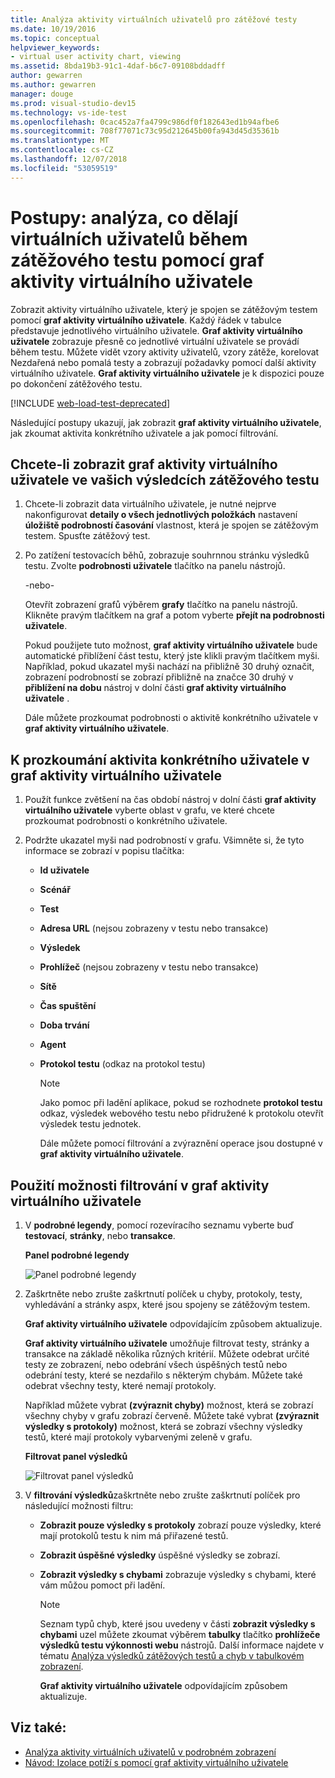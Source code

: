 ```yaml
---
title: Analýza aktivity virtuálních uživatelů pro zátěžové testy
ms.date: 10/19/2016
ms.topic: conceptual
helpviewer_keywords:
- virtual user activity chart, viewing
ms.assetid: 8bda19b3-91c1-4daf-b6c7-09108bddadff
author: gewarren
ms.author: gewarren
manager: douge
ms.prod: visual-studio-dev15
ms.technology: vs-ide-test
ms.openlocfilehash: 0cac452a7fa4799c986df0f182643ed1b94afbe6
ms.sourcegitcommit: 708f77071c73c95d212645b00fa943d45d35361b
ms.translationtype: MT
ms.contentlocale: cs-CZ
ms.lasthandoff: 12/07/2018
ms.locfileid: "53059519"
---
```

# <a name="how-to-analyze-what-virtual-users-are-doing-during-a-load-test-using-the-virtual-user-activity-chart"></a>Postupy: analýza, co dělají virtuálních uživatelů během zátěžového testu pomocí graf aktivity virtuálního uživatele

Zobrazit aktivity virtuálního uživatele, který je spojen se zátěžovým testem pomocí **graf aktivity virtuálního uživatele**. Každý řádek v tabulce představuje jednotlivého virtuálního uživatele. **Graf aktivity virtuálního uživatele** zobrazuje přesně co jednotlivé virtuální uživatele se provádí během testu. Můžete vidět vzory aktivity uživatelů, vzory zátěže, korelovat Nezdařená nebo pomalá testy a zobrazují požadavky pomocí další aktivity virtuálního uživatele. **Graf aktivity virtuálního uživatele** je k dispozici pouze po dokončení zátěžového testu.

[!INCLUDE [web-load-test-deprecated](includes/web-load-test-deprecated.md)]

Následující postupy ukazují, jak zobrazit **graf aktivity virtuálního uživatele**, jak zkoumat aktivita konkrétního uživatele a jak pomocí filtrování.

## <a name="to-view-the-virtual-user-activity-chart-in-your-load-test-results"></a>Chcete-li zobrazit graf aktivity virtuálního uživatele ve vašich výsledcích zátěžového testu

1.  Chcete-li zobrazit data virtuálního uživatele, je nutné nejprve nakonfigurovat **detaily o všech jednotlivých položkách** nastavení **úložiště podrobností časování** vlastnost, která je spojen se zátěžovým testem. Spusťte zátěžový test.

2.  Po zatížení testovacích běhů, zobrazuje souhrnnou stránku výsledků testu. Zvolte **podrobnosti uživatele** tlačítko na panelu nástrojů.

     -nebo-

     Otevřít zobrazení grafů výběrem **grafy** tlačítko na panelu nástrojů. Klikněte pravým tlačítkem na graf a potom vyberte **přejít na podrobnosti uživatele**.

     Pokud použijete tuto možnost, **graf aktivity virtuálního uživatele** bude automatické přiblížení část testu, který jste klikli pravým tlačítkem myši. Například, pokud ukazatel myši nachází na přibližně 30 druhý označit, zobrazení podrobností se zobrazí přibližně na značce 30 druhý v **přiblížení na dobu** nástroj v dolní části **graf aktivity virtuálního uživatele** .

     Dále můžete prozkoumat podrobnosti o aktivitě konkrétního uživatele v **graf aktivity virtuálního uživatele**.

## <a name="to-investigate-a-specific-users-activity-in-the-virtual-user-activity-chart"></a>K prozkoumání aktivita konkrétního uživatele v graf aktivity virtuálního uživatele

1. Použít funkce zvětšení na čas období nástroj v dolní části **graf aktivity virtuálního uživatele** vyberte oblast v grafu, ve které chcete prozkoumat podrobnosti o konkrétního uživatele.

2. Podržte ukazatel myši nad podrobností v grafu. Všimněte si, že tyto informace se zobrazí v popisu tlačítka:

   - **Id uživatele**

   - **Scénář**

   - **Test**

   - **Adresa URL** (nejsou zobrazeny v testu nebo transakce)

   - **Výsledek**

   - **Prohlížeč** (nejsou zobrazeny v testu nebo transakce)

   - **Sítě**

   - **Čas spuštění**

   - **Doba trvání**

   - **Agent**

   - **Protokol testu** (odkaz na protokol testu)

     > [!NOTE]
     > Jako pomoc při ladění aplikace, pokud se rozhodnete **protokol testu** odkaz, výsledek webového testu nebo přidružené k protokolu otevřít výsledek testu jednotek.

     Dále můžete pomocí filtrování a zvýraznění operace jsou dostupné v **graf aktivity virtuálního uživatele**.

## <a name="to-use-filtering-options-in-the-virtual-user-activity-chart"></a>Použití možnosti filtrování v graf aktivity virtuálního uživatele

1. V **podrobné legendy**, pomocí rozevíracího seznamu vyberte buď **testovací**, **stránky**, nebo **transakce**.

    **Panel podrobné legendy**

    ![Panel podrobné legendy](../test/media/ltest_detailslegend.png)

2. Zaškrtněte nebo zrušte zaškrtnutí políček u chyby, protokoly, testy, vyhledávání a stránky aspx, které jsou spojeny se zátěžovým testem.

    **Graf aktivity virtuálního uživatele** odpovídajícím způsobem aktualizuje.

    **Graf aktivity virtuálního uživatele** umožňuje filtrovat testy, stránky a transakce na základě několika různých kritérií. Můžete odebrat určité testy ze zobrazení, nebo odebrání všech úspěšných testů nebo odebrání testy, které se nezdařilo s některým chybám. Můžete také odebrat všechny testy, které nemají protokoly.

    Například můžete vybrat **(zvýraznit chyby)** možnost, která se zobrazí všechny chyby v grafu zobrazí červeně. Můžete také vybrat **(zvýraznit výsledky s protokoly)** možnost, která se zobrazí všechny výsledky testů, které mají protokoly vybarvenými zeleně v grafu.

    **Filtrovat panel výsledků**

    ![Filtrovat panel výsledků](../test/media/ltest_filterresults.png)

3. V **filtrování výsledků**zaškrtněte nebo zrušte zaškrtnutí políček pro následující možnosti filtru:

   - **Zobrazit pouze výsledky s protokoly** zobrazí pouze výsledky, které mají protokolů testu k nim má přiřazené testů.

   - **Zobrazit úspěšné výsledky** úspěšné výsledky se zobrazí.

   - **Zobrazit výsledky s chybami** zobrazuje výsledky s chybami, které vám můžou pomoct při ladění.

     > [!NOTE]
     > Seznam typů chyb, které jsou uvedeny v části **zobrazit výsledky s chybami** uzel můžete zkoumat výběrem **tabulky** tlačítko **prohlížeče výsledků testu výkonnosti webu** nástrojů. Další informace najdete v tématu [Analýza výsledků zátěžových testů a chyb v tabulkovém zobrazení](../test/analyze-load-test-results-and-errors-in-the-tables-view.md).

     **Graf aktivity virtuálního uživatele** odpovídajícím způsobem aktualizuje.

## <a name="see-also"></a>Viz také:

- [Analýza aktivity virtuálních uživatelů v podrobném zobrazení](../test/analyze-load-test-virtual-user-activity-in-the-details-view.md)
- [Návod: Izolace potíží s pomocí graf aktivity virtuálního uživatele](../test/walkthrough-use-the-virtual-user-activity-chart-to-isolate-issues.md)